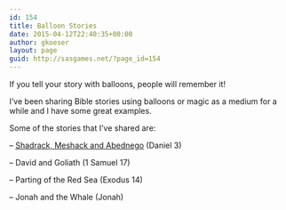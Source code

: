 ```yaml
---
id: 154
title: Balloon Stories
date: 2015-04-12T22:40:35+00:00
author: gkoeser
layout: page
guid: http://sasgames.net/?page_id=154
---
```


If you tell your story with balloons, people will remember it!

I&#8217;ve been sharing Bible stories using balloons or magic as a medium for a while and I have some great examples.

Some of the stories that I&#8217;ve shared are:

&#8211; [Shadrack, Meshack and Abednego](shadrack) (Daniel 3)

&#8211; David and Goliath (1 Samuel 17)

&#8211; Parting of the Red Sea (Exodus 14)

&#8211; Jonah and the Whale (Jonah)

&nbsp;
